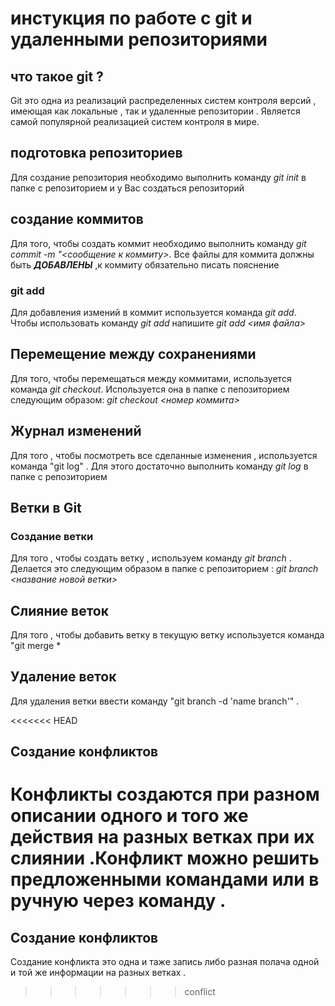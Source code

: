 # инстукция по работе с git и удаленными репозиториями 

## что такое git ?
Git это одна из реализаций распределенных систем контроля версий , имеющая как локальные , так и удаленные репозитории . Является самой популярной реализацией систем контроля в мире. 
## подготовка репозиториев 
Для создание репозитория необходимо выполнить команду *git init* в папке с репозиторием и у Вас создаться репозиторий 
## создание коммитов 
Для того, чтобы создать коммит необходимо выполнить команду  *git commit -m "<сообщение к коммиту>*. Все файлы для коммита должны быть ***ДОБАВЛЕНЫ*** ,к коммиту обязательно писать пояснение 
### git add
Для добавления измений в коммит используется команда *git add*. Чтобы использовать команду *git add* напишите *git add <имя файла>*
## Перемещение между сохранениями
Для того, чтобы перемещаться между коммитами, используется команда *git checkout*. Используется она в папке с пепозиторием следующим образом: *git checkout <номер коммита>*


## Журнал изменений 
Для того , чтобы посмотреть все сделанные изменения , используется команда "git log" . Для этого достаточно выполнить команду *git log* в папке с репозиторием 


## Ветки в Git


### Создание ветки 
Для того , чтобы создать ветку , используем команду *git branch* . Делается это следующим образом в папке с репозиторием : *git branch <название новой ветки>*

## Слияние веток 
Для того , чтобы добавить ветку в текущую ветку используется команда "git merge <name branch>*

## Удаление веток 
Для удаления ветки ввести команду "git branch -d 'name branch'" .

<<<<<<< HEAD
## Создание конфликтов 
Конфликты создаются при разном описании одного и того же действия на разных ветках при их слиянии .Конфликт можно решить предложенными командами или в ручную через команду <both change>.
=======

## Создание конфликтов 
Создание конфликта это одна и таже запись либо разная полача одной и той же информации на разных ветках .
>>>>>>> conflict
